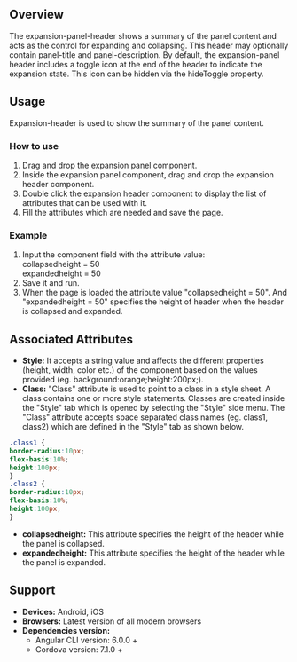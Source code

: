 ## Overview
The expansion-panel-header shows a summary of the panel content and acts as the control for expanding and collapsing. This header may optionally contain panel-title and panel-description. By default, the expansion-panel header includes a toggle icon at the end of the header to indicate the expansion state. This icon can be hidden via the hideToggle property.
## Usage
Expansion-header is used to show the summary of the panel content.
### How to use
1. Drag and drop the expansion panel component.
2. Inside the expansion panel component, drag and drop the expansion header component.
3. Double click the expansion header component to display the list of attributes that can be used with it.
4. Fill the attributes which are needed and save the page. 

### Example
1. Input the component field with the attribute value:  
collapsedheight = 50  
expandedheight =  50
2. Save it and run.
3. When the page is loaded the attribute value "collapsedheight = 50". And "expandedheight = 50" specifies the height of header when the header is collapsed and expanded.

## Associated Attributes
- **Style:** It accepts a string value and affects the different properties (height, width, color etc.) of the component based on the values provided (eg. background:orange;height:200px;).
- **Class:** "Class" attribute is used to point to a class in a style sheet. A class contains one or more style statements. Classes are created inside the "Style" tab which is opened by selecting the "Style" side menu. The "Class" attribute accepts space separated class names (eg. class1, class2) which are defined in the "Style" tab as shown below.
```css
.class1 {
border-radius:10px;
flex-basis:10%;
height:100px;
}
.class2 {
border-radius:10px;
flex-basis:10%;
height:100px;
}
```
- **collapsedheight:** This attribute specifies the height of the header while the panel is collapsed. 
- **expandedheight:** This attribute specifies the height of the header while the panel is expanded.
## Support
- **Devices:** Android, iOS
- **Browsers:**  Latest version of all modern browsers
- **Dependencies version:** 
    - Angular CLI version: 6.0.0 + 
    - Cordova version: 7.1.0 + 
